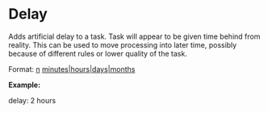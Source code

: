 # Delay

Adds artificial delay to a task. Task will appear to be given time behind from reality. This can be used to move processing into later time, possibly because of different rules or lower quality of the task.

Format: [n](/n) [minutes|hours|days|months](/minutes|hours|days|months)

**Example:**

delay: 2 hours